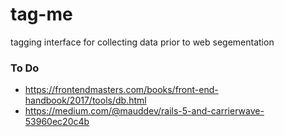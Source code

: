 # tag-me
tagging interface for collecting data prior to web segementation

### To Do
- https://frontendmasters.com/books/front-end-handbook/2017/tools/db.html
- https://medium.com/@mauddev/rails-5-and-carrierwave-53960ec20c4b